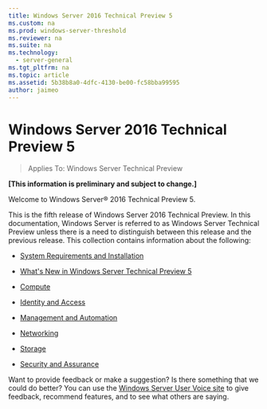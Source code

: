 ```yaml
---
title: Windows Server 2016 Technical Preview 5
ms.custom: na
ms.prod: windows-server-threshold
ms.reviewer: na
ms.suite: na
ms.technology:
  - server-general
ms.tgt_pltfrm: na
ms.topic: article
ms.assetid: 5b38b8a0-4dfc-4130-be00-fc58bba99595
author: jaimeo
---
```

# Windows Server 2016 Technical Preview 5

>Applies To: Windows Server Technical Preview

**[This information is preliminary and subject to change.]**  

Welcome to Windows Server&reg; 2016 Technical Preview 5.  

This is the fifth release of Windows Server 2016 Technical Preview. In this documentation, Windows Server is referred to as Windows Server Technical Preview unless there is a need to distinguish between this release and the previous release. This collection contains information about the following:  

-   [System Requirements  and Installation](System-Requirements--and-Installation.md)  

-   [What's New in Windows Server Technical Preview 5](What-s-New-in-Windows-Server-2016-Technical-Preview-5.md)  

-   [Compute](../compute/Compute.md)  

-   [Identity and Access](../identity/Identity-and-Access.md)  

-   [Management and  Automation](../management/Management-and-Automation.md)  

-   [Networking](../networking/Networking.md)  

-   [Storage](../storage/Storage.md)  

-   [Security and Assurance](../security/Security-and-Assurance.md)  

Want to provide feedback or make a suggestion? Is there something that  we could do better? You can use the [Windows Server User Voice site](http://windowsserver.uservoice.com/forums/295047-general-feedback) to give feedback, recommend features, and to see what others are saying.  
